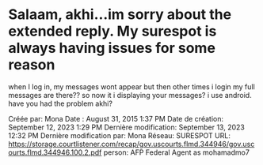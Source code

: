# Salaam, akhi…im sorry about the extended reply. My surespot is always having issues for some reason
when I log in, my messages wont appear but then other times i login my full messages are there?? so now it i displaying your messages? i use android. have you had the problem akhi?

Créée par: Mona
Date : August 31, 2015 1:37 PM
Date de création: September 12, 2023 1:29 PM
Dernière modification: September 13, 2023 12:32 PM
Dernière modification par: Mona
Réseau: SURESPOT
URL: https://storage.courtlistener.com/recap/gov.uscourts.flmd.344946/gov.uscourts.flmd.344946.100.2.pdf
person: AFP Federal Agent as mohamadmo7